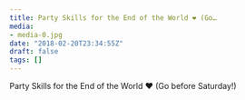 ```yaml
---
title: Party Skills for the End of the World ❤️ (Go…
media:
- media-0.jpg
date: "2018-02-20T23:34:55Z"
draft: false
tags: []
---
```

Party Skills for the End of the World ❤️ \(Go before Saturday\!\)
